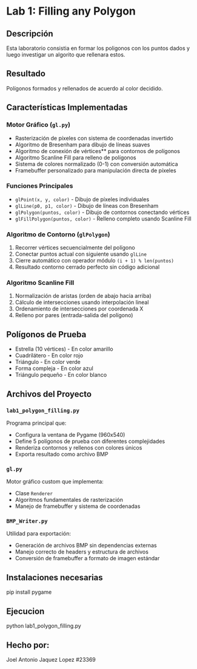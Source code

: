 # Lab 1: Filling any Polygon

## Descripción
Esta laboratorio consistia en formar los poligonos con los puntos dados y luego investigar un algorito que rellenara estos.

## Resultado
Polígonos formados y rellenados de acuerdo al color decidido.

## Características Implementadas

### Motor Gráfico (`gl.py`)
- Rasterización de píxeles con sistema de coordenadas invertido
- Algoritmo de Bresenham para dibujo de líneas suaves
- Algoritmo de conexión de vértices** para contornos de polígonos
- Algoritmo Scanline Fill para relleno de polígonos
- Sistema de colores normalizado (0-1) con conversión automática
- Framebuffer personalizado para manipulación directa de píxeles

### Funciones Principales
- `glPoint(x, y, color)` - Dibujo de píxeles individuales
- `glLine(p0, p1, color)` - Dibujo de líneas con Bresenham
- `glPolygon(puntos, color)` - Dibujo de contornos conectando vértices
- `glFillPolygon(puntos, color)` - Relleno completo usando Scanline Fill

### Algoritmo de Contorno (`glPolygon`)
1. Recorrer vértices secuencialmente del polígono
2. Conectar puntos actual con siguiente usando `glLine`
3. Cierre automático con operador módulo `(i + 1) % len(puntos)`
4. Resultado contorno cerrado perfecto sin código adicional

### Algoritmo Scanline Fill
1. Normalización de aristas (orden de abajo hacia arriba)
2. Cálculo de intersecciones usando interpolación lineal
3. Ordenamiento de intersecciones por coordenada X
4. Relleno por pares (entrada-salida del polígono)

## Polígonos de Prueba
- Estrella (10 vértices) - En color amarillo
- Cuadrilátero - En color rojo
- Triángulo - En color verde
- Forma compleja - En color azul
- Triángulo pequeño - En color blanco

## Archivos del Proyecto

### `lab1_polygon_filling.py`
Programa principal que:
- Configura la ventana de Pygame (960x540)
- Define 5 polígonos de prueba con diferentes complejidades
- Renderiza contornos y rellenos con colores únicos
- Exporta resultado como archivo BMP

### `gl.py`
Motor gráfico custom que implementa:
- Clase `Renderer` 
- Algoritmos fundamentales de rasterización
- Manejo de framebuffer y sistema de coordenadas

### `BMP_Writer.py`
Utilidad para exportación:
- Generación de archivos BMP sin dependencias externas
- Manejo correcto de headers y estructura de archivos
- Conversión de framebuffer a formato de imagen estándar

## Instalaciones necesarias
pip install pygame

## Ejecucion
python lab1_polygon_filling.py

## Hecho por:
Joel Antonio Jaquez Lopez #23369

